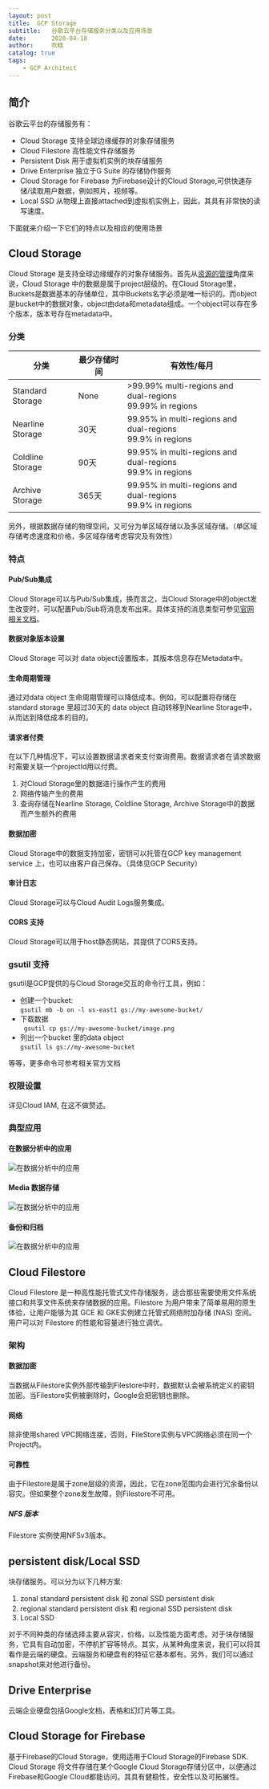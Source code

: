 ```yaml
---
layout: post
title:  GCP Storage
subtitle:   谷歌云平台存储服务分类以及应用场景 
date:       2020-04-18	
author:     吹糕
catalog: true 	
tags:							
    - GCP Architect
---
```


## 简介
谷歌云平台的存储服务有：

- Cloud Storage 
支持全球边缘缓存的对象存储服务
- Cloud Filestore
高性能文件存储服务
- Persistent Disk
用于虚拟机实例的块存储服务
- Drive Enterprise
独立于G Suite 的存储协作服务
- Cloud Storage for Firebase
为Firebase设计的Cloud Storage,可供快速存储/读取用户数据，例如照片，视频等。
- Local SSD
从物理上直接attached到虚拟机实例上，因此，其具有非常快的读写速度。


下面就来介绍一下它们的特点以及相应的使用场景

## Cloud Storage 
  Cloud Storage 是支持全球边缘缓存的对象存储服务。首先从[资源的管理](http://example.com/)角度来说，Cloud Storage 中的数据是属于project层级的。在Cloud Storage里，Buckets是数据基本的存储单位，其中Buckets名字必须是唯一标识的。而object是bucket中的数据对象，object由data和metadata组成。一个object可以存在多个版本，版本号存在metadata中。

### 分类

|    分类    | 最少存储时间 |    有效性/每月
| -- | -- |--
| Standard Storage |  None |>99.99%  multi-regions and dual-regions <br> 99.99% in regions
| Nearline Storage       |  30天 |99.95% in multi-regions and dual-regions<br>99.9% in regions
| Coldline Storage      |  90天 |99.95% in multi-regions and dual-regions<br>99.9% in regions
| Archive Storage       |  365天 |99.95% in multi-regions and dual-regions<br>99.9% in regions

另外，根据数据存储的物理空间，又可分为单区域存储以及多区域存储。（单区域存储考虑速度和价格，多区域存储考虑容灾及有效性）
### 特点
#### Pub/Sub集成
Cloud Storage可以与Pub/Sub集成，换而言之，当Cloud Storage中的object发生改变时，可以配置Pub/Sub将消息发布出来。具体支持的消息类型可参见[官网相关文档](https://cloud.google.com/storage/docs/pubsub-notifications)。

#### 数据对象版本设置
Cloud Storage 可以对 data object设置版本，其版本信息存在Metadata中。
#### 生命周期管理
通过对data object 生命周期管理可以降低成本。例如，可以配置将存储在standard storage 里超过30天的 data object 自动转移到Nearline Storage中，从而达到降低成本的目的。
#### 请求者付费
在以下几种情况下，可以设置数据请求者来支付查询费用。数据请求者在请求数据时需要关联一个projectId用以付费。
1. 对Cloud Storage里的数据进行操作产生的费用
2. 网络传输产生的费用
3. 查询存储在Nearline Storage, Coldline Storage, Archive Storage中的数据而产生额外的费用


#### 数据加密
Cloud Storage中的数据支持加密，密钥可以托管在GCP key management service 上，也可以由客户自己保存。（具体见GCP Security）
#### 审计日志
Cloud Storage可以与Cloud Audit Logs服务集成。
#### CORS 支持
Cloud Storage可以用于host静态网站，其提供了CORS支持。

### gsutil 支持
gsutil是GCP提供的与Cloud Storage交互的命令行工具，例如：
- 创建一个bucket:  
  `` gsutil mb -b on -l us-east1 gs://my-awesome-bucket/ ``
- 下载数据  
  `` gsutil cp gs://my-awesome-bucket/image.png``
- 列出一个bucket 里的data object  
  `` gsutil ls gs://my-awesome-bucket ``

等等，更多命令可参考相关官方文档
### 权限设置
详见Cloud IAM, 在这不做赘述。
### 典型应用

#### 在数据分析中的应用

![在数据分析中的应用](/assets/cloud-storage-integrated-repository.png)

#### Media 数据存储
![在数据分析中的应用](/assets/cloud-storage-media-content-storage-and-delivery.png)

#### 备份和归档
![在数据分析中的应用](/assets/cloud-storage-backups-and-archives.png)

## Cloud Filestore
Cloud Filestore 是一种高性能托管式文件存储服务，适合那些需要使用文件系统接口和共享文件系统来存储数据的应用。Filestore 为用户带来了简单易用的原生体验，让用户能够为其 GCE 和 GKE实例建立托管式网络附加存储 (NAS) 空间。用户可以对 Filestore 的性能和容量进行独立调优。

### 架构
#### 数据加密
当数据从Filestore实例外部传输到Filestore中时，数据默认会被系统定义的密钥加密。当Filestore实例被删除时，Google会把密钥也删除。
#### 网络
除非使用shared VPC网络连接，否则，FileStore实例与VPC网络必须在同一个Project内。
#### 可靠性
由于Filestore是属于zone层级的资源，因此，它在zone范围内会进行冗余备份以容灾。但如果整个zone发生故障，则Filestore不可用。
##### NFS 版本
Filestore 实例使用NFSv3版本。

## persistent disk/Local SSD
块存储服务。可以分为以下几种方案:  
  1. zonal standard persistent disk 和 zonal SSD persistent disk   
  2. regional standard persistent disk 和 regional SSD persistent disk  
  3. Local SSD  

对于不同种类的存储选择主要从容灾，价格，以及性能方面考虑。对于块存储服务，它具有自动加密，不停机扩容等特点。其实，从某种角度来说，我们可以将其看作是云端的硬盘。云端服务和硬盘有的特征它基本都有。另外，我们可以通过snapshot来对他进行备份。

## Drive Enterprise
云端企业硬盘包括Google文档，表格和幻灯片等工具。

## Cloud Storage for Firebase
基于Firebase的Cloud Storage，使用适用于Cloud Storage的Firebase SDK. Cloud Storage 将文件存储在某个Google Cloud Storage存储分区中，以便通过Firebase和Google Cloud都能访问。其具有健稳性，安全性以及可拓展性。





